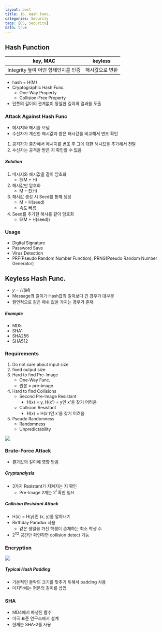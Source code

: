 ```yaml
---
layout: post
title: 16. Hash Func.
categories: Security
tags: [CS, Security]
math: true
---
```


## Hash Function

| key, MAC                            | keyless         |
| ----------------------------------- | --------------- |
| Integrity 높여 어떤 형태인지를 인증 | 해시값으로 변환 |

- hash = H(M)
- Cryptographic Hash Func.
  - One-Way Property
  - Collision-Free Property
- 인풋의 길이의 관계없이 동일한 길이의 결과를 도출

### Attack Against Hash Func

- 메시지와 해시를 보냄
- 수신자가 계산한 해시값과 받은 해시값을 비교해서 변조 확인

1. 공격자가 중간에서 메시지를 변조 후 그에 대한 해시값을 추가해서 전달
2. 수신자는 공격을 받은 지 확인할 수 없음

##### Solution

1. 메시지와 해시값을 같이 암호화
   - E(M + H)
2. 해시값만 암호화
   - M + E(H)
3. 해시값 생성 시 Seed를 통해 생성
   - M + H(seed)
   - 속도 빠름
4. Seed를 추가한 해시를 같이 암호화
   - E(M + H(seed))

### Usage

- Digital Signature
- Password Save
- Virus Detection
- PRF(Pseudo Random Number Function), PRNG(Pseudo Random Number Generator)

## Keyless Hash Func.

- $y = H(M)$
- Message의 길이가 Hash값의 길이보다 긴 경우가 대부분
- 필연적으로 같은 해쉬 값을 가지는 경우가 존재

##### Example

- MD5
- SHA1
- SHA256
- SHA512

### Requirements

1. Do not care about input size
2. fixed output size
3. Hard to find Pre-Image
   - One-Way Func.
   - 원본 = pre-image
4. Hard to find Collisions
   - Second Pre-Image Resistant
     - H(x) = y, H(x') = y인 x'을 찾기 어려움
   - Collision Resistant
     - H(x) = H(x')인 x'을 찾기 어려움
5. Pseudo Randomness
   - Randomness
   - Unpredictability

<img src="https://github.com/L-Hyun/L-Hyun.github.io/blob/main/assets/Security/10.png?raw=true" />

### Brute-Force Attack

- 결과값의 길이에 영향 받음

##### Cryptanalysis

- 3가지 Resistant가 지켜지는 지 확인
  - Pre-Image 2개는 $2^l$ 확인 필요

##### Collision Resistant Attack

- H(x) = H(y)인 (x, y)를 알아내기
- Birthday Paradox 사용
  - 같은 생일을 가진 학생이 존재하는 최소 학생 수
- $2^{l/2}$ 공간만 확인하면 collision detect 가능

### Encryption

<img src="https://github.com/L-Hyun/L-Hyun.github.io/blob/main/assets/Security/11.png?raw=true" />

##### Typical Hash Padding

- 기본적인 블락의 크기를 맞추기 위해서 padding 사용
- 마지막에는 평문의 길이를 삽입

### SHA

- MD4에서 파생된 함수
- 미국 표준 연구소에서 설계
- 현재는 SHA-2를 사용
